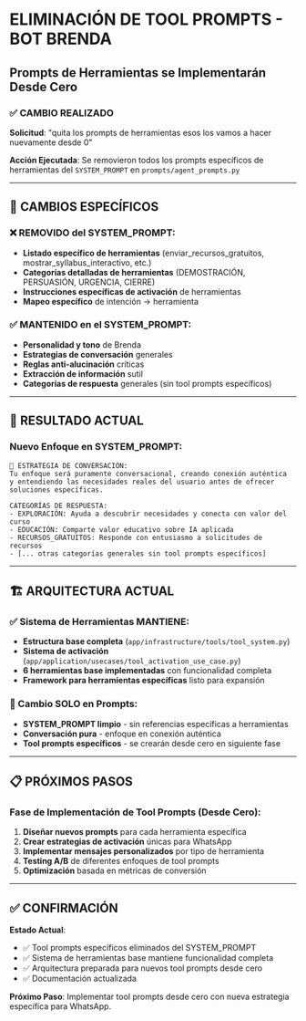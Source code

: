 # ELIMINACIÓN DE TOOL PROMPTS - BOT BRENDA
## Prompts de Herramientas se Implementarán Desde Cero

### ✅ CAMBIO REALIZADO

**Solicitud**: "quita los prompts de herramientas esos los vamos a hacer nuevamente desde 0"

**Acción Ejecutada**: Se removieron todos los prompts específicos de herramientas del `SYSTEM_PROMPT` en `prompts/agent_prompts.py`

---

## 🔄 CAMBIOS ESPECÍFICOS

### ❌ REMOVIDO del SYSTEM_PROMPT:

- **Listado específico de herramientas** (enviar_recursos_gratuitos, mostrar_syllabus_interactivo, etc.)
- **Categorías detalladas de herramientas** (DEMOSTRACIÓN, PERSUASIÓN, URGENCIA, CIERRE)
- **Instrucciones específicas de activación** de herramientas
- **Mapeo específico** de intención → herramienta

### ✅ MANTENIDO en el SYSTEM_PROMPT:

- **Personalidad y tono** de Brenda
- **Estrategias de conversación** generales
- **Reglas anti-alucinación** críticas
- **Extracción de información** sutil
- **Categorías de respuesta** generales (sin tool prompts específicos)

---

## 🎯 RESULTADO ACTUAL

### Nuevo Enfoque en SYSTEM_PROMPT:
```
🎯 ESTRATEGIA DE CONVERSACIÓN:
Tu enfoque será puramente conversacional, creando conexión auténtica 
y entendiendo las necesidades reales del usuario antes de ofrecer 
soluciones específicas.

CATEGORÍAS DE RESPUESTA:
- EXPLORACIÓN: Ayuda a descubrir necesidades y conecta con valor del curso
- EDUCACIÓN: Comparte valor educativo sobre IA aplicada
- RECURSOS_GRATUITOS: Responde con entusiasmo a solicitudes de recursos
- [... otras categorías generales sin tool prompts específicos]
```

---

## 🏗️ ARQUITECTURA ACTUAL

### ✅ Sistema de Herramientas MANTIENE:
- **Estructura base completa** (`app/infrastructure/tools/tool_system.py`)
- **Sistema de activación** (`app/application/usecases/tool_activation_use_case.py`) 
- **6 herramientas base implementadas** con funcionalidad completa
- **Framework para herramientas específicas** listo para expansión

### 🔄 Cambio SOLO en Prompts:
- **SYSTEM_PROMPT limpio** - sin referencias específicas a herramientas
- **Conversación pura** - enfoque en conexión auténtica
- **Tool prompts específicos** - se crearán desde cero en siguiente fase

---

## 📋 PRÓXIMOS PASOS

### Fase de Implementación de Tool Prompts (Desde Cero):

1. **Diseñar nuevos prompts** para cada herramienta específica
2. **Crear estrategias de activación** únicas para WhatsApp
3. **Implementar mensajes personalizados** por tipo de herramienta
4. **Testing A/B** de diferentes enfoques de tool prompts
5. **Optimización** basada en métricas de conversión

---

## ✅ CONFIRMACIÓN

**Estado Actual**: 
- ✅ Tool prompts específicos eliminados del SYSTEM_PROMPT
- ✅ Sistema de herramientas base mantiene funcionalidad completa
- ✅ Arquitectura preparada para nuevos tool prompts desde cero
- ✅ Documentación actualizada

**Próximo Paso**: Implementar tool prompts desde cero con nueva estrategia específica para WhatsApp.